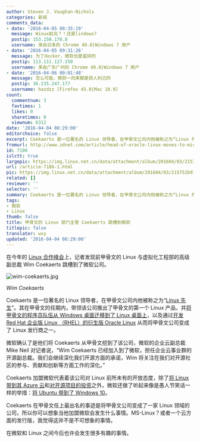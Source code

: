 ```yaml
---
author: Steven J. Vaughan-Nichols
categories: 新闻
comments_data:
- date: '2016-04-05 08:35:19'
  message: Winux前兆？！还是lindows?
  postip: 153.150.178.8
  username: 来自日本的 Chrome 49.0|Windows 7 用户
- date: '2016-04-05 09:31:26'
  message: 为了docker，微软也是蛮拼的
  postip: 113.111.127.250
  username: 来自广东广州的 Chrome 49.0|Windows 7 用户
- date: '2016-04-06 00:01:48'
  message: 怎么可能，微软一向来都是损人利己的
  postip: 36.235.247.177
  username: hazdzz [Firefox 45.0|Mac 10.9]
count:
  commentnum: 3
  favtimes: 1
  likes: 0
  sharetimes: 0
  viewnum: 6312
date: '2016-04-04 08:29:00'
editorchoice: false
excerpt: Coekaerts 是一位著名的 Linux 领导者，在甲骨文公司内他被称之为“Linux 先生”。
fromurl: http://www.zdnet.com/article/head-of-oracle-linux-moves-to-microsoft/
id: 7186
islctt: true
largepic: https://img.linux.net.cn/data/attachment/album/201604/03/215752b91jutru19eburbr.jpg
url: /article-7186-1.html
pic: https://img.linux.net.cn/data/attachment/album/201604/03/215752b91jutru19eburbr.jpg.thumb.jpg
related: []
reviewer: ''
selector: ''
summary: Coekaerts 是一位著名的 Linux 领导者，在甲骨文公司内他被称之为“Linux 先生”。
tags:
- 微软
- Linux
thumb: false
title: 甲骨文的 Linux 部门主管 Coekaerts 跳槽到微软
titlepic: false
translator: wxy
updated: '2016-04-04 08:29:00'
---
```


在今年的 [Linux 合作峰会](http://events.linuxfoundation.org/events/collaboration-summit)上，记者发现前甲骨文的 Linux 与虚拟化工程部的高级副总裁 Wim Coekaerts 跳槽到了微软公司。


![wim-coekaerts.jpg](https://img.linux.net.cn/data/attachment/album/201604/03/215752b91jutru19eburbr.jpg)


*Wim Coekaerts*


Coekaerts 是一位著名的 Linux 领导者，在甲骨文公司内他被称之为“[Linux 先生](http://www.zdnet.com/article/mr-linux-treads-a-narrow-path/)”。其在甲骨文的任期内，带领该公司推出了甲骨文的第一个 Linux 产品，并[将甲骨文的程序员队伍从 Windows 桌面迁移到了 Linux 桌面上](http://www.zdnet.com/article/oracle-to-finish-linux-makeover-this-year/)，以及通过[开发 Red Hat 企业版 Linux （RHEL）的衍生版 Oracle Linux](http://www.baselinemag.com/c/a/Business-Intelligence/What-to-Make-of-Oracle-vs-Red-Hat) 从而将甲骨文公司变成了 Linux 发行商之一。


微软确认了是他们将 Coekaerts 从甲骨文挖到了该公司，微软的企业云副总裁 Mike Neil 对记者说，“Wim Coekaerts 已经加入到了微软，担任企业云事业群的开源副总裁。我们会继续深化我们开源方面的承诺，Wim 将关注在我们对开源社区的参与、贡献和创新等方面工作的深化。”


Coekaerts 加盟微软代表着该公司对 Linux 前所未有的开放态度，除了[将 Linux 带到其 Azure 云](/article-5889-1.html)和[对开源项目的投资](http://www.zdnet.com/article/linux-and-open-source-have-won-get-over-it/)之外，微软还做了听起来像是愚人节笑话一样的举措：[将 Ubuntu 带到了 Windows 10](/article-7177-1.html)。


Coekaerts 在甲骨文任上最出名的事迹是将甲骨文公司变成了一家 Linux 领域的公司，所以你可以想象当他加盟微软会发生什么事情。MS-Linux？或者一个云方面的发行版，我觉得这并不是不可想象的事情。


在微软和 Linux 之间今后也许会发生很多有趣的事情。